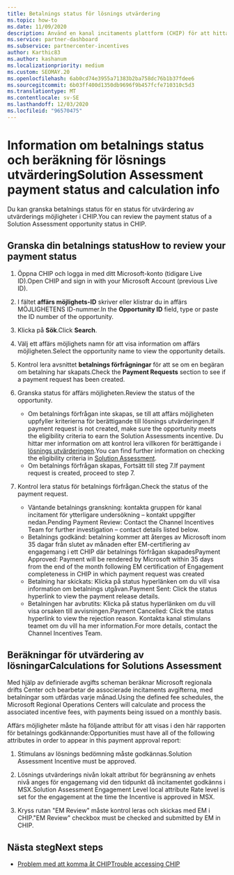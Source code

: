 ```yaml
---
title: Betalnings status för lösnings utvärdering
ms.topic: how-to
ms.date: 11/09/2020
description: Använd en kanal incitaments plattform (CHIP) för att hitta information om utvärderings möjligheter för lösningar, deras beräkningar och deras betalnings status.
ms.service: partner-dashboard
ms.subservice: partnercenter-incentives
author: Karthic83
ms.author: kashanum
ms.localizationpriority: medium
ms.custom: SEOMAY.20
ms.openlocfilehash: 6ab0cd74e3955a71383b2ba758dc76b1b37fdee6
ms.sourcegitcommit: 6b03ff400d1350db9696f9b457fcfe710310c5d3
ms.translationtype: MT
ms.contentlocale: sv-SE
ms.lasthandoff: 12/03/2020
ms.locfileid: "96570475"
---
```

# <a name="solution-assessment-payment-status-and-calculation-info"></a><span data-ttu-id="b5e76-103">Information om betalnings status och beräkning för lösnings utvärdering</span><span class="sxs-lookup"><span data-stu-id="b5e76-103">Solution Assessment payment status and calculation info</span></span>

<span data-ttu-id="b5e76-104">Du kan granska betalnings status för en status för utvärdering av utvärderings möjligheter i CHIP.</span><span class="sxs-lookup"><span data-stu-id="b5e76-104">You can review the payment status of a Solution Assessment opportunity status in CHIP.</span></span>

## <a name="how-to-review-your-payment-status"></a><span data-ttu-id="b5e76-105">Granska din betalnings status</span><span class="sxs-lookup"><span data-stu-id="b5e76-105">How to review your payment status</span></span>

1. <span data-ttu-id="b5e76-106">Öppna CHIP och logga in med ditt Microsoft-konto (tidigare Live ID).</span><span class="sxs-lookup"><span data-stu-id="b5e76-106">Open CHIP and sign in with your Microsoft Account (previous Live ID).</span></span>
2. <span data-ttu-id="b5e76-107">I fältet **affärs möjlighets-ID** skriver eller klistrar du in affärs MÖJLIGHETENS ID-nummer.</span><span class="sxs-lookup"><span data-stu-id="b5e76-107">In the **Opportunity ID** field, type or paste the ID number of the opportunity.</span></span>
3. <span data-ttu-id="b5e76-108">Klicka på **Sök**.</span><span class="sxs-lookup"><span data-stu-id="b5e76-108">Click **Search**.</span></span>
4. <span data-ttu-id="b5e76-109">Välj ett affärs möjlighets namn för att visa information om affärs möjligheten.</span><span class="sxs-lookup"><span data-stu-id="b5e76-109">Select the opportunity name to view the opportunity details.</span></span>
5. <span data-ttu-id="b5e76-110">Kontrol lera avsnittet **betalnings förfrågningar** för att se om en begäran om betalning har skapats.</span><span class="sxs-lookup"><span data-stu-id="b5e76-110">Check the **Payment Requests** section to see if a payment request has been created.</span></span>
6. <span data-ttu-id="b5e76-111">Granska status för affärs möjligheten.</span><span class="sxs-lookup"><span data-stu-id="b5e76-111">Review the status of the opportunity.</span></span>

    - <span data-ttu-id="b5e76-112">Om betalnings förfrågan inte skapas, se till att affärs möjligheten uppfyller kriterierna för berättigande till lösnings utvärderingen.</span><span class="sxs-lookup"><span data-stu-id="b5e76-112">If payment request is not created, make sure the opportunity meets the eligibility criteria to earn the Solution Assessments incentive.</span></span> <span data-ttu-id="b5e76-113">Du hittar mer information om att kontrol lera villkoren för berättigande i [lösnings utvärderingen](chip-solution-assessment.md).</span><span class="sxs-lookup"><span data-stu-id="b5e76-113">You can find further information on checking the eligibility criteria in [Solution Assessment](chip-solution-assessment.md).</span></span>
    - <span data-ttu-id="b5e76-114">Om betalnings förfrågan skapas, Fortsätt till steg 7.</span><span class="sxs-lookup"><span data-stu-id="b5e76-114">If payment request is created, proceed to step 7.</span></span>
7. <span data-ttu-id="b5e76-115">Kontrol lera status för betalnings förfrågan.</span><span class="sxs-lookup"><span data-stu-id="b5e76-115">Check the status of the payment request.</span></span>

    - <span data-ttu-id="b5e76-116">Väntande betalnings granskning: kontakta gruppen för kanal incitament för ytterligare undersökning – kontakt uppgifter nedan.</span><span class="sxs-lookup"><span data-stu-id="b5e76-116">Pending Payment Review: Contact the Channel Incentives Team for further investigation – contact details listed below.</span></span>
    - <span data-ttu-id="b5e76-117">Betalnings godkänd: betalning kommer att återges av Microsoft inom 35 dagar från slutet av månaden efter EM-certifiering av engagemang i ett CHIP där betalnings förfrågan skapades</span><span class="sxs-lookup"><span data-stu-id="b5e76-117">Payment Approved: Payment will be rendered by Microsoft within 35 days from the end of the month following EM certification of Engagement completeness in CHIP in which payment request was created</span></span>
    -  <span data-ttu-id="b5e76-118">Betalning har skickats: Klicka på status hyperlänken om du vill visa information om betalnings utgåvan.</span><span class="sxs-lookup"><span data-stu-id="b5e76-118">Payment Sent: Click the status hyperlink to view the payment release details.</span></span>
    - <span data-ttu-id="b5e76-119">Betalningen har avbrutits: Klicka på status hyperlänken om du vill visa orsaken till avvisningen.</span><span class="sxs-lookup"><span data-stu-id="b5e76-119">Payment Cancelled: Click the status hyperlink to view the rejection reason.</span></span> <span data-ttu-id="b5e76-120">Kontakta kanal stimulans teamet om du vill ha mer information.</span><span class="sxs-lookup"><span data-stu-id="b5e76-120">For more details, contact the Channel Incentives Team.</span></span>

## <a name="calculations-for-solutions-assessment"></a><span data-ttu-id="b5e76-121">Beräkningar för utvärdering av lösningar</span><span class="sxs-lookup"><span data-stu-id="b5e76-121">Calculations for Solutions Assessment</span></span>

<span data-ttu-id="b5e76-122">Med hjälp av definierade avgifts scheman beräknar Microsoft regionala drifts Center och bearbetar de associerade incitaments avgifterna, med betalningar som utfärdas varje månad.</span><span class="sxs-lookup"><span data-stu-id="b5e76-122">Using the defined fee schedules, the Microsoft Regional Operations Centers will calculate and process the associated incentive fees, with payments being issued on a monthly basis.</span></span>

<span data-ttu-id="b5e76-123">Affärs möjligheter måste ha följande attribut för att visas i den här rapporten för betalnings godkännande:</span><span class="sxs-lookup"><span data-stu-id="b5e76-123">Opportunities must have all of the following attributes in order to appear in this payment approval report:</span></span>

1. <span data-ttu-id="b5e76-124">Stimulans av lösnings bedömning måste godkännas.</span><span class="sxs-lookup"><span data-stu-id="b5e76-124">Solution Assessment Incentive must be approved.</span></span>

1. <span data-ttu-id="b5e76-125">Lösnings utvärderings nivån lokalt attribut för begränsning av enhets nivå anges för engagemang vid den tidpunkt då incitamentet godkänns i MSX.</span><span class="sxs-lookup"><span data-stu-id="b5e76-125">Solution Assessment Engagement Level local attribute Rate level is set for the engagement at the time the Incentive is approved in MSX.</span></span>
 
1. <span data-ttu-id="b5e76-126">Kryss rutan "EM Review" måste kontrol leras och skickas med EM i CHIP.</span><span class="sxs-lookup"><span data-stu-id="b5e76-126">"EM Review" checkbox must be checked and submitted by EM in CHIP.</span></span>

## <a name="next-steps"></a><span data-ttu-id="b5e76-127">Nästa steg</span><span class="sxs-lookup"><span data-stu-id="b5e76-127">Next steps</span></span>

- [<span data-ttu-id="b5e76-128">Problem med att komma åt CHIP</span><span class="sxs-lookup"><span data-stu-id="b5e76-128">Trouble accessing CHIP</span></span>](chip-access-trouble.md) 
